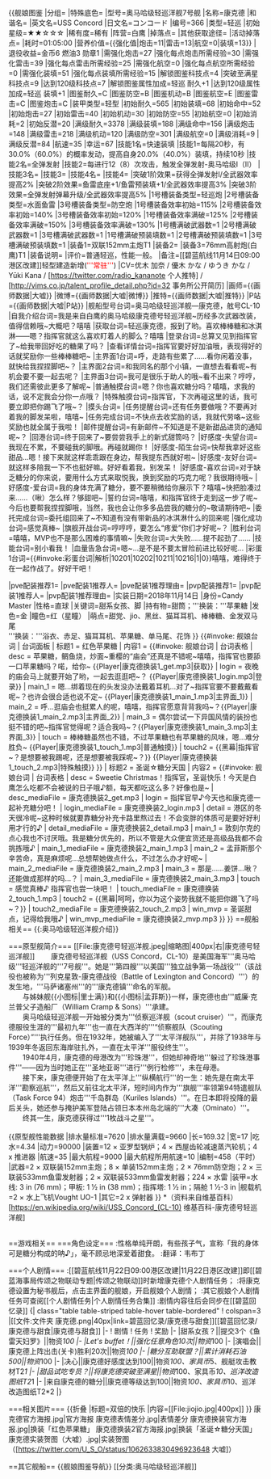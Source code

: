{{舰娘图鉴
|分组=
|特殊底色=
|型号=奥马哈级轻巡洋舰7号舰
|名称=康克德
|和谐名=
|英文名=USS Concord
|日文名=コンコード
|编号=366
|类型=轻巡
|初始星级=★★☆☆☆
|稀有度=稀有
|阵营=白鹰
|掉落点=
|其他获取途径=
|活动掉落点=
|耗时=01:05:00
|营养价值={{强化值|炮击=11|雷击=13|航空=0|装填=13}}
|退役收益=金币6 燃油3 勋章1
|需强化炮击=27
|强化每点炮击所需经验=30
|需强化雷击=39
|强化每点雷击所需经验=25
|需强化航空=0
|强化每点航空所需经验=0
|需强化装填=51
|强化每点装填所需经验=15
|解锁图鉴科技点=4
|突破至满星科技点=9
|达到120级科技点=7
|解锁图鉴属性加成=轻巡 耐久+1
|达到120级属性加成=轻巡 装填+1
|图鉴耐久=C
|图鉴防空=B
|图鉴机动=B
|图鉴航空=E
|图鉴雷击=C
|图鉴炮击=C
|装甲类型=轻型
|初始耐久=565
|初始装填=68
|初始命中=52
|初始炮击=27
|初始雷击=40
|初始机动=30
|初始防空=55
|初始航空=0
|初始消耗=2
|初始反潜=20
|满级耐久=3378
|满级装填=188
|满级命中=156
|满级炮击=148
|满级雷击=218
|满级机动=120
|满级防空=301
|满级航空=0
|满级消耗=9
|满级反潜=84
|航速=35
|幸运=67
|技能1名=快速装填
|技能1=每隔20秒，有30.0%（60.0%）的概率发动，提高自身20.0%（40.0%）装填，持续10秒
|技能2名=全弹发射
|技能2=每进行12（8）次攻击，触发全弹发射-奥马哈级I（II）
|技能3名=
|技能3=
|技能4名=
|技能4=
|突破1阶效果=获得全弹发射I/全武器效率提高2%
|突破2阶效果=鱼雷底座+1/鱼雷预装填+1/全武器效率提高3%
|突破3阶效果=全弹发射弹幕升级/全武器效率提高5%
|1号槽装备类型=轻巡炮
|2号槽装备类型=水面鱼雷
|3号槽装备类型=防空炮
|1号槽装备效率初始=115%
|2号槽装备效率初始=140%
|3号槽装备效率初始=120%
|1号槽装备效率满破=125%
|2号槽装备效率满破=150%
|3号槽装备效率满破=130%
|1号槽满破武器数=1
|2号槽满破武器数=1
|3号槽满破武器数=1
|1号槽满破预装填数=1
|2号槽满破预装填数=1
|3号槽满破预装填数=1
|装备1=双联152mm主炮T1
|装备2=
|装备3=76mm高射炮(白鹰)T1
|装备说明=
|评价=普通轻巡，性能一般。
|备注=[[碧蓝航线11月14日09:00港区改建]]轻型建造新增(<span style="color:red;">'''常驻'''</span>)
|CV=优木 加奈 / 優木 かな / ゆうき かな / Yūki Kana / [https://twitter.com/radio_kananote 个人推特] / [http://vims.co.jp/talent_profile_detail.php?id=32 事务所公开简历]
|画师={{画师数据|大嘘}}
|微博={{画师数据|大嘘|微博}}
|推特={{画师数据|大嘘|推特}}
|P站={{画师数据|大嘘|P站}}
|舰船型号台词=奥马哈级轻巡洋舰—康克德，舷号CL-10
|自我介绍台词=我是来自白鹰的奥马哈级康克德号轻巡洋舰~历经多次武器改装，值得信赖哦~大概吧？嘻嘻
|获取台词=轻巡康克德，报到了哟。喜欢棒棒糖和冰淇淋——嗯？指挥官就这么喜欢盯着人的脚么？嘻嘻
|登录台词=总算又见到指挥官了~给我带回好吃的糖果了吗？
|查看详情台词=指挥官要好好加油哦，表现得好的话就奖励你一些棒棒糖吧~
|主界面1台词=呼，走路有些累了……看你闲着没事，就快给我捏捏脚吧~？
|主界面2台词=和我同名的那个小镇，一直想去看看呢~有机会要不要一起去呢？
|主界面3台词=我可是很乐于助人的哦~看不出来？哼哼，我们还需彼此更多了解呢~
|普通触摸台词=嗯？你也喜欢糖分吗？嘻嘻，求我的话，说不定我会分你一点哦？
|特殊触摸台词=指挥官，下次再碰这里的话，我可要立即把你踢飞了哦~？
|摸头台词=
|任务提醒台词=还有任务要做哦？不要再对着我的脚发呆啦，嘻嘻~
|任务完成台词=不快点去收奖励的话，我就代劳咯~这些奖励也就全属于我啦！
|邮件提醒台词=有新邮件~不知道是不是新甜品进货的通知呢~？
|回港台词=终于回来了~要尝尝我手上的新式甜筒吗？
|好感度-失望台词=我现在不累，不要碰我的脚哦。再碰就踢你！
|好感度-陌生台词=快帮我拿好这些甜品…嗯！接下来就这样乖乖跟在身边，帮我提东西就好啦~
|好感度-友好台词=就这样多陪我一下不也挺好嘛。好好看着我，别发呆！
|好感度-喜欢台词=对于缺乏糖分的你来说，要用什么方式来取悦我，换到奖励的巧克力呢？我很期待哦~
|好感度-爱台词=我的身体充满了糖分，要不要稍微给你展示下？嘻嘻~快把脸凑过来……（啾）怎么样？够甜吧~
|誓约台词=嘻嘻，和指挥官终于走到这一步了呢~今后也要帮我捏捏脚哦，当然，我也会让你多多品尝我的糖分的~敬请期待吧~
|委托完成台词=委托组回来了~不知道有没有带新品的冰淇淋什么的回来呢
|强化成功台词=感觉真棒~
|旗舰开战台词=哼哼哼，要怎么“疼爱”你们才好呢~？
|胜利台词=嘻嘻，MVP也不是那么困难的事情嘛~
|失败台词=大失败……提不起劲了……
|技能台词=别小看我！
|血量告急台词=嗯~…是不是不要太冒险前进比较好呢…
|彩蛋1台词={{#invoke:彩蛋台词|解析|10201|10202|10211|10216|1|0}}嘻嘻，难得终于在一起作战了。好好干吧！

|pve配装推荐1=
|pve配装1推荐人=
|pve配装1推荐理由=
|pvp配装推荐1=
|pvp配装1推荐人=
|pvp配装1推荐理由=
|实装日期=2018年11月14日
|身份=Candy Master 
|性格=直球
|关键词=甜系女孩、脚
|持有物=甜筒；'''换装：'''苹果糖
|发色=金
|瞳色=红（星瞳）
|萌点=甜党、jio、黑丝、猫耳耳机、棒棒糖、金发双马尾<br>'''换装：'''浴衣、赤足、猫耳耳机、苹果糖、单马尾、花饰
}}
{{#invoke: 舰娘台词 | 台词面板 
| 标题1 = 红色苹果糖
| 内容1 = {{#invoke: 舰娘台词 | 台词表格
  | desc = 苹果糖，鲷鱼烧，炒面~重樱的“庙会”还真是不错呢~嘻嘻，指挥官也要舔一口苹果糖吗？喏，给你~ {{Player|康克德换装1_get.mp3|获取}}
  | login = 夜晚的庙会马上就要开始了哟，一起去逛逛吧~？ {{Player|康克德换装1_login.mp3|登录}}
  | main_1 = 嗯…绑着现在的头发没办法戴着耳机…对了~指挥官要不要戴戴看呢~？也许会很合适也说不定~ {{Player|康克德换装1_main_1.mp3|主界面_1}}
  | main_2 = 呼…逛庙会也挺累人的呢，嘻嘻，指挥官愿意背背我吗~？{{Player|康克德换装1_main_2.mp3|主界面_2}} 
  | main_3 = 偶尔尝试一下异国风情的装扮也挺不错的吧~指挥官觉得呢？适合我吗~？{{Player|康克德换装1_main_3.mp3|主界面_3}}
  | touch = 棒棒糖虽然也不错，不过苹果糖也有苹果糖的风味，嗯…难分胜负~ {{Player|康克德换装1_touch_1.mp3|普通触摸}}
  | touch2 = {{黑幕|指挥官~？是想要被我踢呢，还是想要被我踩呢~？}} {{Player|康克德换装1_touch_2.mp3|特殊触摸}}
  }}
| 标题2 = 圣诞☆糖分天国
| 内容2 = {{#invoke: 舰娘台词 | 台词表格
  | desc = Sweetie Christmas！指挥官，圣诞快乐！今天是白鹰怎么吃都不会被说的日子哦♪额，每天都吃这么多？好像也是~
  | desc_mediaFile = 康克德换装2_get.mp3
  | login = 指挥官早♪今天也和康克德一起补充糖分吧！
  | login_mediaFile = 康克德换装2_login.mp3
  | detail = 港区的冬天很冷呢~这种时候就要靠糖分补充卡路里熬过去！不会变胖的体质可是要好好利用才行的♪
  | detail_mediaFile = 康克德换装2_detail.mp3
  | main_1 = 敦刻尔克的点心我也不讨厌哦。我是糖分优先的，所以不管是大众便宜货还是高级品我都不会挑拣哦♪
  | main_1_mediaFile = 康克德换装2_main_1.mp3
  | main_2 = 孟菲斯那个辛苦命，真是麻烦呢…总想帮她做点什么，不过怎么办才好呢~
  | main_2_mediaFile = 康克德换装2_main_2.mp3
  | main_3 = 那是……姜饼…啾？还能做成那样的吗…？
  | main_3_mediaFile = 康克德换装2_main_3.mp3
  | touch = 感觉真棒♪ 指挥官也尝一块吧！
  | touch_mediaFile = 康克德换装2_touch_1.mp3
  | touch2 = {{黑幕|呵呵，你以为这个姿势我就不能把你踢飞了吗~？}}
  | touch2_mediaFile = 康克德换装2_touch_2.mp3
  | win_mvp = 圣诞甜点，记得给我哦♪
  | win_mvp_mediaFile = 康克德换装2_mvp.mp3
  }}
}}
==舰船相关==
{{:奥马哈级轻巡洋舰介绍}}

===原型舰简介===
[[File:康克德号轻巡洋舰.jpeg|缩略图|400px|右|康克德号轻巡洋舰]]
　　康克德号轻巡洋舰（USS Concord，CL-10）是美国海军'''奥马哈级'''轻巡洋舰的'''7号舰'''。她是'''第四艘'''以美国'''独立战争第一场战役'''（该战役也被称为'''列克星敦-康克德战役（Battle of Lexington and Concord）'''）的发生地，'''马萨诸塞州'''的'''康克德镇'''命名的军舰。<br>
　　与姊妹舰{{小图标|里士满}}和{{小图标|孟菲斯}}一样，康克德也由'''威廉·克兰普父子造船厂（William Cramp & Sons）'''承建。<br>
　　奥马哈级轻巡洋舰一开始被分类为'''侦察巡洋舰（scout cruiser）'''，而康克德服役生涯的'''最初九年'''也一直在大西洋的'''“侦察舰队（Scouting Force）”'''执行任务。但在1932年，她被编入了'''太平洋舰队'''，并除了1938年与1939年冬返回东海岸驻扎外，一直在太平洋'''服役终生'''。<br>
　　1940年4月，康克德的母港改为'''珍珠港'''，但她却神奇地'''躲过了珍珠港事件'''——因为当时她正在'''圣地亚哥'''进行'''例行检修'''，未在母港。<br>
　　接下来，康克德便开始了在太平洋上'''纵横航行'''的一生：她先是在南太平洋'''勘察巡航'''，然后又前往北太平洋，短时间内作为'''旗舰'''率领第94特遣舰队（Task Force 94）炮击'''千岛群岛（Kuriles Islands）'''。在日本即将投降的最后关头，她还参与掩护美军登陆占领日本本州岛北端的'''大凑（Ominato）'''。<br>
　　终其一生，康克德获得过'''1枚战斗之星'''。<br><br>
{{原型舰性能数据
|排水量标准=7620
|排水量满载=9660
|长=169.32
|宽=17
|吃水=4.34
|动力=90000
|装置=12 × 亚罗型锅炉；4 × 西屋齿轮减速蒸汽轮机；4 x 推进器
|航速=35
|最大航程=9000
|最大航程所用航速=10
|编制=458（平时）
|武器=2 × 双联装152mm主炮；8 × 单装152mm主炮；2 × 76mm防空炮；2 × 三联装533mm鱼雷发射器；2 × 双联装533mm鱼雷发射器；224 × 水雷
|装甲=水线: 3 in (76 mm)；甲板: 1 1⁄2 in (38 mm)；指挥塔: ​1 1⁄2 in；隔舱 ​1 1⁄2-3 in
|舰载机=2 × 水上飞机Vought UO-1
|其它=2 x 弹射器
}}
*（资料来自维基百科）<ref>[https://en.wikipedia.org/wiki/USS_Concord_(CL-10) 维基百科-康克德号轻巡洋舰]</ref><br><br>

==游戏相关==
===角色设定===
:性格单纯开朗，有些孩子气，宣称「我的身体可是糖分构成的呐♪」，毫不顾忌地深爱着甜食。
:翻译：韦布丁

===个人剧情===
:[[碧蓝航线11月22日09:00港区改建|11月22日港区改建]]即[[碧蓝海事局传颂之物联动专题|传颂之物联动]]时新增康克德个人剧情任务；
:将康克德设置为秘书舰后，点击主界面的舰娘，开启舰娘个人剧情；
:其它舰娘个人剧情任务可查阅[[个人剧情任务|个人剧情任务合集]]
:剧情内容往后会同步在[[碧蓝回忆录]]
{| class="table table-striped table-hover  table-bordered"
! colspan=3 |[[文件:文件夹 康克德.png|40px|link=碧蓝回忆录/康克德与甜食]][[碧蓝回忆录/康克德与甜食|康克德与甜食]]
|-
! 剧情
! 任务
! 奖励
|-
|甜系女孩？||提交3个《鱼雷天妇罗》||物资*100
|-
|Let's buffet！||强化任意角色10次||物资*100
|-
|演唱会||康克德上阵出击(关卡)胜利20次||物资*100
|-
|糖分互助联盟？||累计消耗石油500||物资*100
|-
|决心||康克德好感度达到100||物资*100、家具币*5、舰艇攻击教材T2*1
|-
|甜品试吃专员？||将康克德突破至满星||物资*100、家具币*10、巡洋改造图纸T2*1
|-
|来自康克德的糖分||康克德等级达到100||物资*100、家具币*10、巡洋改造图纸T2*2
|}

===相关图片===
{{折叠
|标题=双倍的快乐
|内容=[[File:jiojio.jpg|400px]]
}}
<gallery mode="packed" heights="300px">
康克德官方海报.jpg|官方海报
康克德表情差分.jpg|表情差分
康克德换装官方海报.jpg|换装「红色苹果糖」
康克德换装2官方海报.jpg|换装「圣诞☆糖分天国」
康克德实装贺图（大嘘）.jpg|实装贺图（[https://twitter.com/U_S_O/status/1062633830496923648 大嘘]）
</gallery>

==其它舰船==
{{舰娘图鉴导航}}
[[分类:奥马哈级轻巡洋舰]]